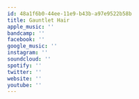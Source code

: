 ```yaml
---
id: 48a1f6b0-44ee-11e9-b43b-a97e9522b58b
title: Gauntlet Hair
apple_music: ''
bandcamp: ''
facebook: ''
google_music: ''
instagram: ''
soundcloud: ''
spotify: ''
twitter: ''
website: ''
youtube: ''
---
```


